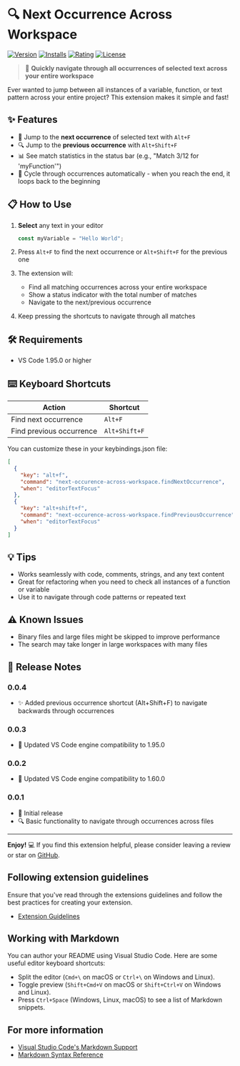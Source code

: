 # 🔍 Next Occurrence Across Workspace

[![Version](https://img.shields.io/visual-studio-marketplace/v/charlontank.next-occurence-across-workspace)](https://marketplace.visualstudio.com/items?itemName=charlontank.next-occurence-across-workspace)
[![Installs](https://img.shields.io/visual-studio-marketplace/i/charlontank.next-occurence-across-workspace)](https://marketplace.visualstudio.com/items?itemName=charlontank.next-occurence-across-workspace)
[![Rating](https://img.shields.io/visual-studio-marketplace/stars/charlontank.next-occurence-across-workspace)](https://marketplace.visualstudio.com/items?itemName=charlontank.next-occurence-across-workspace&ssr=false#review-details)
[![License](https://img.shields.io/github/license/CharlonTank/next-occurrence-across-workspace)](https://github.com/CharlonTank/next-occurrence-across-workspace/blob/master/LICENSE)

> 🚀 **Quickly navigate through all occurrences of selected text across your entire workspace**

Ever wanted to jump between all instances of a variable, function, or text pattern across your entire project? This extension makes it simple and fast!

## ✨ Features

- 🔎 Jump to the **next occurrence** of selected text with `Alt+F`
- 🔍 Jump to the **previous occurrence** with `Alt+Shift+F`
- 📊 See match statistics in the status bar (e.g., "Match 3/12 for 'myFunction'")
- 🔄 Cycle through occurrences automatically - when you reach the end, it loops back to the beginning

## 📋 How to Use

1. **Select** any text in your editor
   ```js
   const myVariable = "Hello World";
   ```

2. Press `Alt+F` to find the next occurrence or `Alt+Shift+F` for the previous one

3. The extension will:
   - Find all matching occurrences across your entire workspace
   - Show a status indicator with the total number of matches
   - Navigate to the next/previous occurrence

4. Keep pressing the shortcuts to navigate through all matches

## 🛠️ Requirements

- VS Code 1.95.0 or higher

## ⌨️ Keyboard Shortcuts

| Action | Shortcut |
|--------|----------|
| Find next occurrence | `Alt+F` |
| Find previous occurrence | `Alt+Shift+F` |

You can customize these in your keybindings.json file:

```json
[
  {
    "key": "alt+f",
    "command": "next-occurence-across-workspace.findNextOccurrence",
    "when": "editorTextFocus"
  },
  {
    "key": "alt+shift+f",
    "command": "next-occurence-across-workspace.findPreviousOccurrence",
    "when": "editorTextFocus"
  }
]
```

## 💡 Tips

- Works seamlessly with code, comments, strings, and any text content
- Great for refactoring when you need to check all instances of a function or variable
- Use it to navigate through code patterns or repeated text

## ⚠️ Known Issues

- Binary files and large files might be skipped to improve performance
- The search may take longer in large workspaces with many files

## 📝 Release Notes

### 0.0.4
- ✨ Added previous occurrence shortcut (Alt+Shift+F) to navigate backwards through occurrences

### 0.0.3
- 🔧 Updated VS Code engine compatibility to 1.95.0

### 0.0.2
- 🔧 Updated VS Code engine compatibility to 1.60.0

### 0.0.1
- 🚀 Initial release
- 🔍 Basic functionality to navigate through occurrences across files

---

**Enjoy!** 💻 If you find this extension helpful, please consider leaving a review or star on [GitHub](https://github.com/CharlonTank/next-occurrence-across-workspace).

## Following extension guidelines

Ensure that you've read through the extensions guidelines and follow the best practices for creating your extension.

* [Extension Guidelines](https://code.visualstudio.com/api/references/extension-guidelines)

## Working with Markdown

You can author your README using Visual Studio Code. Here are some useful editor keyboard shortcuts:

* Split the editor (`Cmd+\` on macOS or `Ctrl+\` on Windows and Linux).
* Toggle preview (`Shift+Cmd+V` on macOS or `Shift+Ctrl+V` on Windows and Linux).
* Press `Ctrl+Space` (Windows, Linux, macOS) to see a list of Markdown snippets.

## For more information

* [Visual Studio Code's Markdown Support](http://code.visualstudio.com/docs/languages/markdown)
* [Markdown Syntax Reference](https://help.github.com/articles/markdown-basics/)
